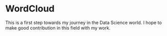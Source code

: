 # WordCloud
This is a first step towards my journey in the Data Science world. I hope to make good contribution in this field with my work.
